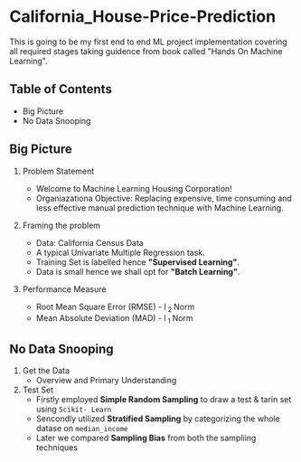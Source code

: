 # California_House-Price-Prediction
This is going to be my first end to end ML project implementation covering all required stages taking guidence from book called "Hands On Machine Learning".
## Table of Contents
- Big Picture
- No Data Snooping


## Big Picture

1. Problem Statement
   - Welcome to Machine Learning Housing Corporation!
   -  Organiazationa Objective: Replacing expensive, time consuming and less effective manual prediction technique with Machine Learning.
  
2. Framing the problem
   - Data: California Census Data 
   - A typical Univariate Multiple Regression task.
   - Training Set is labelled hence **"Supervised Learning"**.
   - Data is small hence we shall opt for **"Batch Learning"**.

2. Performance Measure
   - Root Mean Square Error (RMSE) - l<sub> 2 </sub> Norm
   - Mean Absolute Deviation (MAD) - l<sub> 1 </sub> Norm

## No Data Snooping

1. Get the Data
   - Overview and Primary Understanding 
2. Test Set
   - Firstly employed **Simple Random Sampling** to draw a test & tarin set using `Scikit- Learn`
   - Sencondly utilized **Stratified Sampling** by categorizing the whole datase on `median_income`
   - Later we compared **Sampling Bias** from both the sampliing techniques

